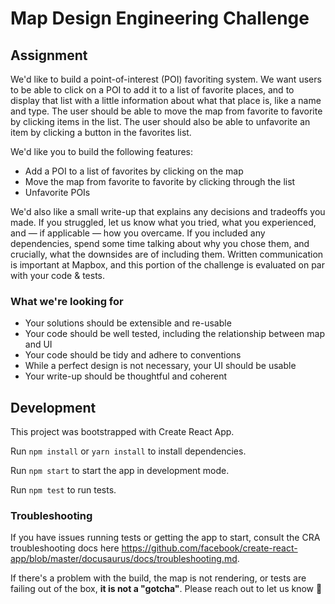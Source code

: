 # Map Design Engineering Challenge
## Assignment
We'd like to build a point-of-interest (POI) favoriting system. We want users to be able to click on a POI to add it to a list of favorite places, and to display that list with a little information about what that place is, like a name and type. The user should be able to move the map from favorite to favorite by clicking items in the list. The user should also be able to unfavorite an item by clicking a button in the favorites list. 

We'd like you to build the following features: 
* Add a POI to a list of favorites by clicking on the map
* Move the map from favorite to favorite by clicking through the list
* Unfavorite POIs

We'd also like a small write-up that explains any decisions and tradeoffs you made. If you struggled, let us know what you tried, what you experienced, and — if applicable — how you overcame. If you included any dependencies, spend some time talking about why you chose them, and crucially, what the downsides are of including them. Written communication is important at Mapbox, and this portion of the challenge is evaluated on par with your code & tests.

### What we're looking for
* Your solutions should be extensible and re-usable
* Your code should be well tested, including the relationship between map and UI
* Your code should be tidy and adhere to conventions
* While a perfect design is not necessary, your UI should be usable
* Your write-up should be thoughtful and coherent

## Development
This project was bootstrapped with Create React App.

Run `npm install` or `yarn install` to install dependencies.

Run `npm start` to start the app in development mode.

Run `npm test` to run tests.

### Troubleshooting
If you have issues running tests or getting the app to start, consult the CRA troubleshooting docs here https://github.com/facebook/create-react-app/blob/master/docusaurus/docs/troubleshooting.md.

If there's a problem with the build, the map is not rendering, or tests are failing out of the box, **it is not a "gotcha"**. Please reach out to let us know 💖